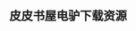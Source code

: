 ## 皮皮书屋电驴下载资源 

[Project Management with the IBM® Rational Unified Process®_ Lessons from the Trenches.chm]: (ed2k://|file|Project%20Management%20with%20the%20IBM%C2%AE%20Rational%20Unified%20Process%C2%AE_%20Lessons%20from%20the%20Trenches.chm|2487032|f7f449a8ab69086236bcc48316ce52e9|h=hmex6dqt5l3zk3x3yln53brmt5r5uhw5|/)

[Beginning EJB 3.pdf]: (ed2k://|file|Beginning%20EJB%203.pdf|13480088|8bfdc168e242d4910a7161b507bd778f|h=jub42xdxhtq3iwcazvhkymu4xwnittse|/)

[Head First jQuery.pdf]: (ed2k://|file|Head%20First%20jQuery.pdf|33094900|83028e9778651bb19d74fa2f93759351|h=oxxvw526ttbor7yhqr2rzlfusyni36nf|/)

[Find the Bug A Book of Incorrect Programs.chm]: (ed2k://|file|Find%20the%20Bug%20A%20Book%20of%20Incorrect%20Programs.chm|426347|87c8c91633a1b36058891424a3901261|h=rry4v5dmkcyhj45rcj35fl66yugqhb73|/)

[Out of Control.pdf]: (ed2k://|file|Out%20of%20Control.pdf|7664453|672e38462fd447f149cccc2fc5ab0bff|h=x6ermwhanulsqeyuiqt7w5bis44sg5vn|/)

[DNS and BIND (5th Edition) (PDF).pdf]: (ed2k://|file|DNS%20and%20BIND%20%285th%20Edition%29%20%28PDF%29.pdf|5791289|c6147784c0b90a8e53ab7582e00e42e7|h=oj7m4w6s4wzvqf2zhwhfkqy4kaf4exkh|/)

[CorelDRAW- X4 _ The Official Guide.pdf]: (ed2k://|file|CorelDRAW-%20X4%20_%20The%20Official%20Guide.pdf|24762993|baeccfab5934194807bbc88c07501ef5|h=vxwd4v5c5rj5pamz5na5yflp65vwey3c|/)

[Effective Software Test Automation.chm]: (ed2k://|file|Effective%20Software%20Test%20Automation.chm|7655873|4eb9771e69b110e6e4602036ee8ad27c|h=zd7i7fnjx2rqhcplytnni2l4cl3pv5ow|/)

[Enhancing CAD Drawings with Photoshop®.pdf]: (ed2k://|file|Enhancing%20CAD%20Drawings%20with%20Photoshop%C2%AE.pdf|16945581|699269f038a832c28a80fd9afa51f0da|h=im6sithnwdfjrhbvkv2fgohuzdannlfa|/)

[Getting a Job in CG.pdf]: (ed2k://|file|Getting%20a%20Job%20in%20CG.pdf|5554302|9697b5417ee619d1b6778b8920c5ff78|h=srikfki5euh3w7nigbgf73q7t32d7c2y|/)

[Mastering Perl_TK.chm]: (ed2k://|file|Mastering%20Perl_TK.chm|3418090|2091cd83cfb6cf1fb74233e059c1b2a3|h=3j77n5csvhy6mh52o7furbnosf3mghys|/)

[Ground-Up Java.chm]: (ed2k://|file|Ground-Up%20Java.chm|6905143|ddbf0091665704c905cfe8465a8fbe4f|h=myrxajsw6mynfrwj73lkupqhohh6anm4|/)

[Build Your Own Security Lab_ A Field Guide for Network Testing.pdf]: (ed2k://|file|Build%20Your%20Own%20Security%20Lab_%20A%20Field%20Guide%20for%20Network%20Testing.pdf|8994810|768db85ae35c497aa2acbff02d3d68ec|h=lomnd23zv4bq7377b6regelvtuanq66x|/)

[Flash CS4 For Dummies.pdf]: (ed2k://|file|Flash%20CS4%20For%20Dummies.pdf|15438237|9a7695d8dc64e062254b0c65846d565b|h=kaepkyywevism75kvub5aij354f5tksg|/)

[Dreamweaver® MX 2004.pdf]: (ed2k://|file|Dreamweaver%C2%AE%20MX%202004.pdf|21204455|30df19f3bc8f89676bb42c1feb5e072c|h=lhrdy4htineewfcifxjjcgzifw33ulsu|/)

[Instant Spring for Android Starter.pdf]: (ed2k://|file|Instant%20Spring%20for%20Android%20Starter.pdf|1700407|058315b23d029236a9734cd972f37f9c|h=fp2jccfutbae7wbdcemdcwpyzvimrkpl|/)

[高可用MySQL-构建健壮的数据中心.pdf]: (ed2k://|file|%E9%AB%98%E5%8F%AF%E7%94%A8MySQL-%E6%9E%84%E5%BB%BA%E5%81%A5%E5%A3%AE%E7%9A%84%E6%95%B0%E6%8D%AE%E4%B8%AD%E5%BF%83.pdf|23740414|a76ee2bdbe11bd43d142416c3cbda1ab|h=yz6jkz57mtuj32knmzrlqjl2rfwtevmy|/)

[MariaDB Crash Course.pdf]: (ed2k://|file|MariaDB%20Crash%20Course.pdf|1474040|849b9863342052686d5d50d548368d4d|h=vka4sz6uc27nq3t7uuvuhyeqhaysxlk3|/)

[Instant InnoDB.pdf]: (ed2k://|file|Instant%20InnoDB.pdf|2277790|a4542a16f9e66461893723400bc70bbd|h=r2ifp6rtnii2uwg36gk3x3qsekkm6kqd|/)

[Integrating Macs into Windows Networks.pdf]: (ed2k://|file|Integrating%20Macs%20into%20Windows%20Networks.pdf|15009984|0b820956508111e65886c5744168fbf7|h=2ewlrai2qny77oe26csitrmucbdq6wjc|/)

[Oracle 11g R1_R2 Real Application Clusters Essentials.pdf]: (ed2k://|file|Oracle%2011g%20R1_R2%20Real%20Application%20Clusters%20Essentials.pdf|14538546|96f84e526fa9c73132feb0863914901d|h=4zmfzfbidgkah56kek4rtstr7xjrc7r3|/)

[程序员的数学.pdf]: (ed2k://|file|%E7%A8%8B%E5%BA%8F%E5%91%98%E7%9A%84%E6%95%B0%E5%AD%A6.pdf|12374117|83680161820e468dec79c707dea4d3ad|h=xdpnkgqtcbj7omcjt26bcooae5q5xzcy|/)

[Build Your Own Website The Right Way Using HTML & CSS (2nd edition).pdf]: (ed2k://|file|Build%20Your%20Own%20Website%20The%20Right%20Way%20Using%20HTML%20%26%20CSS%20%282nd%20edition%29.pdf|33692762|08e8e45059feab7a6799a36442b6ccf2|h=z2i5o4gumy4s37yce5yszy6xffbb6z6h|/)

[Oracle PL_SQL Best Practices, Second Edition.pdf]: (ed2k://|file|Oracle%20PL_SQL%20Best%20Practices%2C%20Second%20Edition.pdf|2052167|0ec32ae37ea7f083859b6e0720d42580|h=6bndwji7ubqs7ts2ca4br7sonxnir4za|/)

[时间管理(ZIP卷2).pdf]: (ed2k://|file|%E6%97%B6%E9%97%B4%E7%AE%A1%E7%90%86%28ZIP%E5%8D%B72%29.pdf|16962643|14455939e21f94cc5542f8e440a983b9|h=oc2snpo6yikbkk2ehrkuxlpjnhxeqpko|/)

[算法设计与分析基础.pdf]: (ed2k://|file|%E7%AE%97%E6%B3%95%E8%AE%BE%E8%AE%A1%E4%B8%8E%E5%88%86%E6%9E%90%E5%9F%BA%E7%A1%80.pdf|20058290|8341df5f9be01b0a518be089b5cb9afe|h=rse6qtq5pvd54rfrinimy44ikgjr73pa|/)

[VANET Vehicular Applications and Inter-Networking Technologies.pdf]: (ed2k://|file|VANET%20Vehicular%20Applications%20and%20Inter-Networking%20Technologies.pdf|3959654|18b2d136181396c9ebe70e8a5dbcd953|h=trj4p5wxqeqc7fccvs4omcnwddaqifti|/)

[The Cult of Mac.pdf]: (ed2k://|file|The%20Cult%20of%20Mac.pdf|36446898|8b21d232d3b906430e8abefff8d93769|h=deg5nexeidgc2iqfiq5ldwuib6xz3au3|/)

[Developing Web Applications with Apache, MySQL, memcached, and Perl.pdf]: (ed2k://|file|Developing%20Web%20Applications%20with%20Apache%2C%20MySQL%2C%20memcached%2C%20and%20Perl.pdf|5664954|5085fa9293b6f92a1416dcb2652f70f3|h=ltufrfuhzdgqdn2tevmelmch65x46ttz|/)

[3D 游戏编程大师技巧.pdf]: (ed2k://|file|3D%20%E6%B8%B8%E6%88%8F%E7%BC%96%E7%A8%8B%E5%A4%A7%E5%B8%88%E6%8A%80%E5%B7%A7.pdf|36785024|c3e20707e7380cb4e9455913d7ee1785|h=fhc2ywix6a7l65v3tmwgziwxjdbzzai3|/)

[构建高性能Web站点.pdf]: (ed2k://|file|%E6%9E%84%E5%BB%BA%E9%AB%98%E6%80%A7%E8%83%BDWeb%E7%AB%99%E7%82%B9.pdf|49844498|9cc4c6c7112a96a06545488cb2a6e7a7|h=tbgjsu66qqbxlktljh5nntenxyplccml|/)

[ShaderX2_ Introductions and Tutorials with DirectX 9.0.pdf]: (ed2k://|file|ShaderX2_%20Introductions%20and%20Tutorials%20with%20DirectX%209.0.pdf|15681897|8867f65e3721c0bc2026c7cc8a495ef6|h=ltfdujcnmbhohwp6ki22sn3zzsxlumsg|/)

[Python Programming on Win32.chm]: (ed2k://|file|Python%20Programming%20on%20Win32.chm|2208745|903c71cd298633fc5296869ec37a7669|h=sakfdtelqbrms7kmvp332igx2louz4kf|/)

[Beginning OS X Lion Apps Development.pdf]: (ed2k://|file|Beginning%20OS%20X%20Lion%20Apps%20Development.pdf|38007733|45dfd0302e0511caf3ed5a19425b9f7c|h=ckzc5hdhqqzdaoii5o33ukmt3adru6zn|/)

[心理和脑.pdf]: (ed2k://|file|%E5%BF%83%E7%90%86%E5%92%8C%E8%84%91.pdf|41850262|28f203dc66a91c899fea2331e6211ba9|h=drasju7l4rwpvub5pqp5zg7m3whwglfe|/)

[软件测试.pdf]: (ed2k://|file|%E8%BD%AF%E4%BB%B6%E6%B5%8B%E8%AF%95.pdf|34813630|04f178bef5a841ede5cad99bd5e6452e|h=7cdgluhymi4ddmkecfzh6glu6bfctyn6|/)

[编写有效用例.pdf]: (ed2k://|file|%E7%BC%96%E5%86%99%E6%9C%89%E6%95%88%E7%94%A8%E4%BE%8B.pdf|19597098|b9a0126212d54a9629ffc3b100015ef9|h=gir2fsbjnhd5kcr6y7kay23eu7ajjtzj|/)

[ASP.NET Developer’s Jumpstart.chm]: (ed2k://|file|ASP.NET%20Developer%E2%80%99s%20Jumpstart.chm|6507122|251551b0eaf64568f54f86c37ca92cf4|h=olbzk3kebqpa5wvty22x4r6inumvnt3c|/)

[Data Mining_ Concepts, Models, Methods, and Algorithms, 2nd Edition.pdf]: (ed2k://|file|Data%20Mining_%20Concepts%2C%20Models%2C%20Methods%2C%20and%20Algorithms%2C%202nd%20Edition.pdf|4316632|4d16eaa0ac156c909029aeaeda55e18d|h=pprfytscz3z2alc3o6xz7uacwmlb4fyu|/)

[Beginning Ubuntu Server Administration From Novice To Professional.pdf]: (ed2k://|file|Beginning%20Ubuntu%20Server%20Administration%20From%20Novice%20To%20Professional.pdf|4798682|c67a6d8889fe425e1e4a360903c796c0|h=xiki2mjrylsdf6hg43t4zgrybfhwamvp|/)

[Functional Programming in Java (watermark-free).pdf]: (ed2k://|file|Functional%20Programming%20in%20Java%20%28watermark-free%29.pdf|2600318|8b94dcc08f9bc857022a6232d8aed6f2|h=pels5nxryslz4zfx674pgprwtf35pgap|/)

[Windows Server 2003_ The Complete Reference.pdf]: (ed2k://|file|Windows%20Server%202003_%20The%20Complete%20Reference.pdf|24080358|cee331d033b845bd333198637d3eb066|h=7hktefve6n27nkrpsqi7fylhzdq7cny3|/)

[VBScript, WMI, and ADSI Unleashed_ Using VBScript, WMI, and ADSI to Automate Windows Administration.pdf]: (ed2k://|file|VBScript%2C%20WMI%2C%20and%20ADSI%20Unleashed_%20Using%20VBScript%2C%20WMI%2C%20and%20ADSI%20to%20Automate%20Windows%20Administration.pdf|5705216|a9e2ed6ee510be82338abcb2bb85fecc|h=k6gom7ynja4bwqncoboe46z24aaeqsxn|/)

[Microsoft® Windows® XP Power Productivity.pdf]: (ed2k://|file|Microsoft%C2%AE%20Windows%C2%AE%20XP%20Power%20Productivity.pdf|26344693|d23a436c083e6e70b37e696de344088a|h=2iaoltjfd7tg6hkbev6azh75twckhvj5|/)

[PHR_SPHR.chm]: (ed2k://|file|PHR_SPHR.chm|1753042|98fc7255a4b742c99fdc3eea2148f9a6|h=s7arhfuzcgdxsxgad3l6nhfblwzj7rug|/)

[Core JavaServer Faces (2nd Edition).pdf]: (ed2k://|file|Core%20JavaServer%20Faces%20%282nd%20Edition%29.pdf|11977961|0ce168f808bfe6d1a8cd32ab8bfb70ad|h=isw2hpwyjsfwlebvqv4eajidsgxi6rsd|/)

[时间简史.pdf]: (ed2k://|file|%E6%97%B6%E9%97%B4%E7%AE%80%E5%8F%B2.pdf|801185|73f11922375c4831654dfea6c2fd97b7|h=cwlv335rqfxwnxdw3jmmwu7u53j5yemb|/)

[爆发：大数据时代预见未来的新思维【文件后缀请改成epub】.pdf]: (ed2k://|file|%E7%88%86%E5%8F%91%EF%BC%9A%E5%A4%A7%E6%95%B0%E6%8D%AE%E6%97%B6%E4%BB%A3%E9%A2%84%E8%A7%81%E6%9C%AA%E6%9D%A5%E7%9A%84%E6%96%B0%E6%80%9D%E7%BB%B4%E3%80%90%E6%96%87%E4%BB%B6%E5%90%8E%E7%BC%80%E8%AF%B7%E6%94%B9%E6%88%90epub%E3%80%91.pdf|1258563|b059fcfe2c8c36ec918f961c54e7935e|h=ch4shywzbdydcsbcjxwfns3cnpyqftls|/)

[Windows 7 Device Driver.pdf]: (ed2k://|file|Windows%207%20Device%20Driver.pdf|1772346|70f2694ce598520ed6473f31599198c8|h=cgpqhelw6jj5kc3yxetzmw45eedjyqcd|/)

[JavaServer Faces in Action.pdf]: (ed2k://|file|JavaServer%20Faces%20in%20Action.pdf|12784457|3b9e78af83edf26471461a94580bd8f5|h=ubdclmmjgfn45lq7qqxnsyvce6p3focw|/)

[MOS 2010 Study Guide for Microsoft Word Expert.pdf]: (ed2k://|file|MOS%202010%20Study%20Guide%20for%20Microsoft%20Word%20Expert.pdf|10341835|85be6de046baacb047249af3fe7eb893|h=wmkkgjkc34mwnognufvqxquxefwqa75y|/)

[Principles of Transactional Memory.pdf]: (ed2k://|file|Principles%20of%20Transactional%20Memory.pdf|1532525|68f35a2933925fbc916712dd516baa18|h=phdabqni4dfb2xvwwgagdhnvxt2knc4t|/)

[Cisco CCNP Switching Exam Certification Guide.pdf]: (ed2k://|file|Cisco%20CCNP%20Switching%20Exam%20Certification%20Guide.pdf|2964578|39d05ba690f115e5c42163a7cca8caf1|h=ob5atmghiqxv4lnfalajmyyucnhnosay|/)

[Cisco Wireless LAN Security.chm]: (ed2k://|file|Cisco%20Wireless%20LAN%20Security.chm|6058499|ec31d963a2081f3169fff454285cf0f8|h=aq4y5ewzrqzxngyzo2xm45y3kwi622k6|/)

[Business Analysis techniques.pdf]: (ed2k://|file|Business%20Analysis%20techniques.pdf|11441205|1dec165fe26c90ea282469d21f080feb|h=dzuj6t3lxsjmvpxmi3zbxv4y2dlr3uio|/)

[Introduction to graph theory.pdf]: (ed2k://|file|Introduction%20to%20graph%20theory.pdf|6042594|0f3b21cbd825f39c546ec97e91c8efa9|h=7nh7s5snsru6uecv7mnwg5tfigmi5xs3|/)

[Logics of Specification Languages.pdf]: (ed2k://|file|Logics%20of%20Specification%20Languages.pdf|6441747|a17b5aae1c11d9e0d733013541ec4a97|h=lmrulhfb4tgnelppgieqxk66r4tu4mbm|/)

[Professional Digital Compositing_ Essential Tools and Techniques.pdf]: (ed2k://|file|Professional%20Digital%20Compositing_%20Essential%20Tools%20and%20Techniques.pdf|21009811|cec507cb68eaf2ce0c19a79fe1ebc6a2|h=ixumhjjkb2hdmgyvudzfqxxp4olwwhe5|/)

[Internet Denial of Service_ Attack and Defense Mechanisms.chm]: (ed2k://|file|Internet%20Denial%20of%20Service_%20Attack%20and%20Defense%20Mechanisms.chm|2155014|9581d884022e82b678f2a016c49a27b4|h=tufm5ior4mqrpsivipfxupknbnqjam2b|/)

[Google C++编程风格.pdf]: (ed2k://|file|Google%20C%2B%2B%E7%BC%96%E7%A8%8B%E9%A3%8E%E6%A0%BC.pdf|538261|cb775403506e8f224d8b4d9b586e3d6c|h=56ep65j7j77dzmjli2cs22povictnplh|/)

[CodeIgniter for Rapid PHP Application Development.pdf]: (ed2k://|file|CodeIgniter%20for%20Rapid%20PHP%20Application%20Development.pdf|3603280|c63dd68df8f89e5b56c46c4df25659cc|h=fn5yclj25jympqkjmykasj5tohlzdv67|/)

[Deploying with JRuby.pdf]: (ed2k://|file|Deploying%20with%20JRuby.pdf|6352363|e7be75794d726d562c4b282241a027df|h=v64rk7ntshpcucis7k35v27wsgyobltk|/)

[Visual C++2012 入门经典.pdf]: (ed2k://|file|Visual%20C%2B%2B2012%20%E5%85%A5%E9%97%A8%E7%BB%8F%E5%85%B8.pdf|17527673|e3ade847b476d332aec322f35a334626|h=ywwy6yvaeakqqissomb46l3tzfoap4hn|/)

[Excel 2010 All-in-One For Dummies.pdf]: (ed2k://|file|Excel%202010%20All-in-One%20For%20Dummies.pdf|18118539|3c6b268e5ebb471ee2763cf78b33e0e0|h=xcy2rd4ws264lkgl6xpzivsgglx5k54y|/)

[Ruby on Rails 3 Tutorial.pdf]: (ed2k://|file|Ruby%20on%20Rails%203%20Tutorial.pdf|8956217|da419f00a66fa2e3e1129f1534c9297a|h=zgpavo36isg3dxgs22hizammrrqx7eaa|/)

[Rails Test Prescriptions.pdf]: (ed2k://|file|Rails%20Test%20Prescriptions.pdf|5663328|d53b14db6a846fbdb07a422e9a62f07d|h=tbyvrymz56o5f5enfvhljlp27qljc4i5|/)

[Continuous Testing_ with Ruby, Rails, and JavaScript.pdf]: (ed2k://|file|Continuous%20Testing_%20with%20Ruby%2C%20Rails%2C%20and%20JavaScript.pdf|5288118|15f74fac6a9af8778f54ae5fe3a7330c|h=soihs5bbqss2fgg7oarzkx63wi3iqkcp|/)

[Working with Microsoft Dynamics CRM 2011.pdf]: (ed2k://|file|Working%20with%20Microsoft%20Dynamics%20CRM%202011.pdf|32342429|af612de3e34dad3939122d4f0b45df97|h=p4ug66fzvhjg62eanwmwedgbrd75j36r|/)

[Oracle Siebel CRM 8 Developer’s Handbook.pdf]: (ed2k://|file|Oracle%20Siebel%20CRM%208%20Developer%E2%80%99s%20Handbook.pdf|7131999|f3580385ecba55ac3308b6ac6dd0cc68|h=hhypgugwzsum3zlv7xelofxzs3oeyaur|/)

[Working with Microsoft Dynamics CRM 2011.pdf]: (ed2k://|file|Working%20with%20Microsoft%20Dynamics%20CRM%202011.pdf|31103387|a39e12fad48e13192bcdbd3f11aa7be0|h=bj26fvuxz52aw3jbh24nutbgu5nwyhcm|/)

[Building on SugarCRM.pdf]: (ed2k://|file|Building%20on%20SugarCRM.pdf|7096437|95e1818fb1bbd86cc027a949692fd61a|h=vugxsvks2wfbisces2amivzbaalbaspf|/)

[Microsoft Dynamics CRM 2011 Step by Step.pdf]: (ed2k://|file|Microsoft%20Dynamics%20CRM%202011%20Step%20by%20Step.pdf|18611521|688d49653c7d6b25ae464e6dcd228334|h=fwdulp5tz5cp3vn2ccf57nkzmbxpupnj|/)

[CRM Fundamentals.pdf]: (ed2k://|file|CRM%20Fundamentals.pdf|4977730|d5b6f1f31c569e5dc428e99bef68ea90|h=fdcddvo7zhvphrvnr4bcizmofwtk4sag|/)

[Oracle CRM On Demand Deployment Guide.pdf]: (ed2k://|file|Oracle%20CRM%20On%20Demand%20Deployment%20Guide.pdf|3925887|526f1c688ab6dd51b1f40fa107e0fe07|h=74w2uu5qqttwxt7l7fdj76i3l7w6ra3u|/)

[Laptops All-in-One For Dummies, 2nd Edition.pdf]: (ed2k://|file|Laptops%20All-in-One%20For%20Dummies%2C%202nd%20Edition.pdf|18254370|8d11b2601a4790e86ac1f06e9c5c3d97|h=dzb6xi5t77vq75fa7agvcm4p7kgcqig7|/)

[Gradle Beyond the Basics.pdf]: (ed2k://|file|Gradle%20Beyond%20the%20Basics.pdf|9994801|63205a73892ba18488c2df126c77f887|h=66d5jtzb53fdrozg7buhk4fiujyu4td5|/)

[Learning Highcharts.pdf]: (ed2k://|file|Learning%20Highcharts.pdf|6568559|d06b86b98d01c0397890bbd4982ea58f|h=52iz2vro7bjdx46forhijfprdlk5ixyh|/)

[大话物联网.pdf]: (ed2k://|file|%E5%A4%A7%E8%AF%9D%E7%89%A9%E8%81%94%E7%BD%91.pdf|1676773|a955d87cb89e25accf0d3c428f94b97f|h=b2tdmbs2f2gtkqgopehpzdoosiohl56n|/)

[Using JRuby.pdf]: (ed2k://|file|Using%20JRuby.pdf|5618703|81311a3bbe1482f4ec2cdf80fd8b8887|h=g3kdgdp6te7jv2cb4mimlmyoyiaiwjkv|/)

[Process Algebra for Parallel and Distributed Processing.pdf]: (ed2k://|file|Process%20Algebra%20for%20Parallel%20and%20Distributed%20Processing.pdf|5006379|347b0bc6a53d25f57f7584122c4a60c3|h=imatk2dfhhzfxbyrs7jgxetjej7x6nc4|/)


